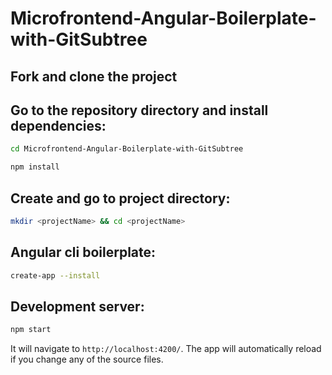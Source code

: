 # Microfrontend-Angular-Boilerplate-with-GitSubtree

## Fork and clone the project 

## Go to the repository directory and install dependencies:

```bash
cd Microfrontend-Angular-Boilerplate-with-GitSubtree
```

```bash
npm install
```

## Create and go to project directory:

```bash
mkdir <projectName> && cd <projectName>
```

## Angular cli boilerplate:

```bash
create-app --install
```

## Development server:

```bash
npm start
```

It will navigate to `http://localhost:4200/`. The app will automatically reload if you change any of the source files.
